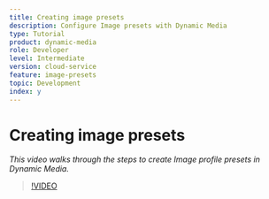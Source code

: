 ```yaml
---
title: Creating image presets 
description: Configure Image presets with Dynamic Media
type: Tutorial
product: dynamic-media
role: Developer
level: Intermediate 
version: cloud-service
feature: image-presets
topic: Development
index: y
---
```

# Creating image presets 

*This video walks through the steps to create Image profile presets in Dynamic Media.*

>[!VIDEO](https://video.tv.adobe.com/v/335459?quality=9&learn=on)
